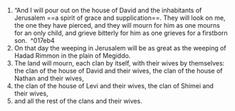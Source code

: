 1. “And I will pour out on the house of David and the inhabitants of Jerusalem ==a spirit of grace and supplication==. They will look on me, the one they have pierced, and they will mourn for him as one mourns for an only child, and grieve bitterly for him as one grieves for a firstborn son.  ^017eb4
2. On that day the weeping in Jerusalem will be as great as the weeping of Hadad Rimmon in the plain of Megiddo. 
3. The land will mourn, each clan by itself, with their wives by themselves: the clan of the house of David and their wives, the clan of the house of Nathan and their wives, 
4. the clan of the house of Levi and their wives, the clan of Shimei and their wives, 
5. and all the rest of the clans and their wives.